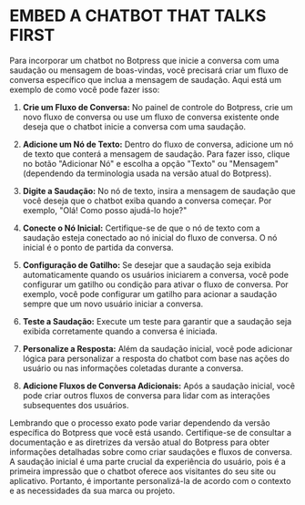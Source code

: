 # EMBED A CHATBOT THAT TALKS FIRST
Para incorporar um chatbot no Botpress que inicie a conversa com uma saudação ou mensagem de boas-vindas, você precisará criar um fluxo de conversa específico que inclua a mensagem de saudação. Aqui está um exemplo de como você pode fazer isso:

1. **Crie um Fluxo de Conversa:** No painel de controle do Botpress, crie um novo fluxo de conversa ou use um fluxo de conversa existente onde deseja que o chatbot inicie a conversa com uma saudação.

2. **Adicione um Nó de Texto:** Dentro do fluxo de conversa, adicione um nó de texto que conterá a mensagem de saudação. Para fazer isso, clique no botão "Adicionar Nó" e escolha a opção "Texto" ou "Mensagem" (dependendo da terminologia usada na versão atual do Botpress).

3. **Digite a Saudação:** No nó de texto, insira a mensagem de saudação que você deseja que o chatbot exiba quando a conversa começar. Por exemplo, "Olá! Como posso ajudá-lo hoje?"

4. **Conecte o Nó Inicial:** Certifique-se de que o nó de texto com a saudação esteja conectado ao nó inicial do fluxo de conversa. O nó inicial é o ponto de partida da conversa.

5. **Configuração de Gatilho:** Se desejar que a saudação seja exibida automaticamente quando os usuários iniciarem a conversa, você pode configurar um gatilho ou condição para ativar o fluxo de conversa. Por exemplo, você pode configurar um gatilho para acionar a saudação sempre que um novo usuário iniciar a conversa.

6. **Teste a Saudação:** Execute um teste para garantir que a saudação seja exibida corretamente quando a conversa é iniciada.

7. **Personalize a Resposta:** Além da saudação inicial, você pode adicionar lógica para personalizar a resposta do chatbot com base nas ações do usuário ou nas informações coletadas durante a conversa.

8. **Adicione Fluxos de Conversa Adicionais:** Após a saudação inicial, você pode criar outros fluxos de conversa para lidar com as interações subsequentes dos usuários.

Lembrando que o processo exato pode variar dependendo da versão específica do Botpress que você está usando. Certifique-se de consultar a documentação e as diretrizes da versão atual do Botpress para obter informações detalhadas sobre como criar saudações e fluxos de conversa. A saudação inicial é uma parte crucial da experiência do usuário, pois é a primeira impressão que o chatbot oferece aos visitantes do seu site ou aplicativo. Portanto, é importante personalizá-la de acordo com o contexto e as necessidades da sua marca ou projeto.